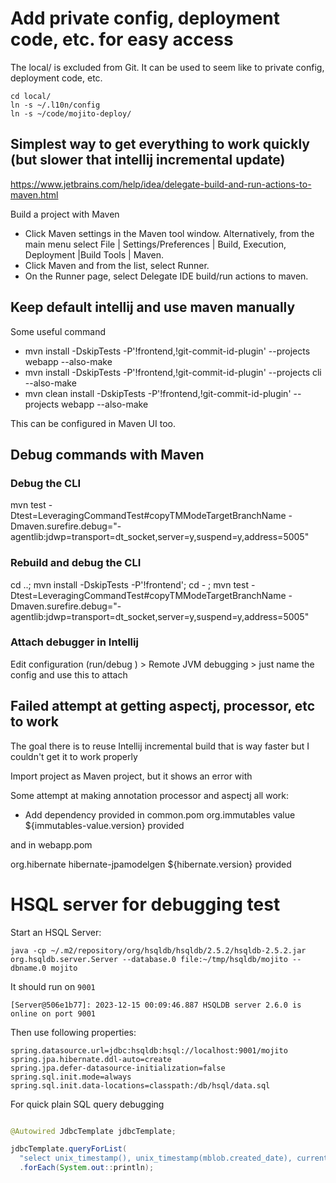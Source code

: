 # Add private config, deployment code, etc. for easy access

The local/ is excluded from Git. It can be used to seem like to private config, deployment code, etc.

```shell
cd local/
ln -s ~/.l10n/config
ln -s ~/code/mojito-deploy/
```

## Simplest way to get everything to work quickly (but slower that intellij incremental update)

https://www.jetbrains.com/help/idea/delegate-build-and-run-actions-to-maven.html

Build a project with Maven﻿
* Click Maven settings in the Maven tool window. Alternatively, from the main menu select File | Settings/Preferences | Build, Execution, Deployment |Build Tools | Maven.
* Click Maven and from the list, select Runner.
* On the Runner page, select Delegate IDE build/run actions to maven.

## Keep default intellij and use maven manually

Some useful command
* mvn install -DskipTests -P'!frontend,!git-commit-id-plugin' --projects webapp --also-make
* mvn install -DskipTests -P'!frontend,!git-commit-id-plugin' --projects cli --also-make
* mvn clean install -DskipTests -P'!frontend,!git-commit-id-plugin' --projects webapp --also-make

This can be configured in Maven UI too.

## Debug commands with Maven

### Debug the CLI
mvn test -Dtest=LeveragingCommandTest#copyTMModeTargetBranchName -Dmaven.surefire.debug="-agentlib:jdwp=transport=dt_socket,server=y,suspend=y,address=5005"

### Rebuild and debug the CLI
cd ..; mvn install -DskipTests -P'!frontend'; cd - ;  mvn test -Dtest=LeveragingCommandTest#copyTMModeTargetBranchName -Dmaven.surefire.debug="-agentlib:jdwp=transport=dt_socket,server=y,suspend=y,address=5005"

### Attach debugger in Intellij
Edit configuration (run/debug ) > Remote JVM debugging > just name the config and use this to attach

## Failed attempt at getting aspectj, processor, etc to work

The goal there is to reuse Intellij incremental build that is way faster but I couldn't get it to work properly

Import project as Maven project, but it shows an error with

Some attempt at making annotation processor and aspectj all work:
- Add dependency provided in common.pom
  <dependency>
  <!-- Needed for intellij to setup processor properly, not needed with maven only -->
  <groupId>org.immutables</groupId>
  <artifactId>value</artifactId>
  <version>${immutables-value.version}</version>
  <scope>provided</scope>
  </dependency>

and in webapp.pom

<dependency>
            <groupId>org.hibernate</groupId>
            <artifactId>hibernate-jpamodelgen</artifactId>
            <version>${hibernate.version}</version>
            <!-- Needed for intellij to setup processor properly, not needed with maven only -->
            <scope>provided</scope>
        </dependency>


# HSQL server for debugging test

Start an HSQL Server:

```shell
java -cp ~/.m2/repository/org/hsqldb/hsqldb/2.5.2/hsqldb-2.5.2.jar org.hsqldb.server.Server --database.0 file:~/tmp/hsqldb/mojito --dbname.0 mojito
```

It should run on `9001`

```shell
[Server@506e1b77]: 2023-12-15 00:09:46.887 HSQLDB server 2.6.0 is online on port 9001
```

Then use following properties:

```properties
spring.datasource.url=jdbc:hsqldb:hsql://localhost:9001/mojito
spring.jpa.hibernate.ddl-auto=create
spring.jpa.defer-datasource-initialization=false
spring.sql.init.mode=always
spring.sql.init.data-locations=classpath:/db/hsql/data.sql
```

For quick plain SQL query debugging 

```java

@Autowired JdbcTemplate jdbcTemplate;

jdbcTemplate.queryForList(
  "select unix_timestamp(), unix_timestamp(mblob.created_date), current_timestamp, mblob.* from mblob ")
  .forEach(System.out::println);
```


